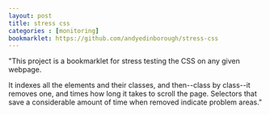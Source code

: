 ```yaml
---
layout: post
title: stress css
categories : [monitoring]
bookmarklet: https://github.com/andyedinborough/stress-css
---
```


"This project is a bookmarklet for stress testing the CSS on any given webpage.

It indexes all the elements and their classes, and then--class by class--it removes one, and times how long it takes to scroll the page. Selectors that save a considerable amount of time when removed indicate problem areas."
